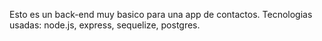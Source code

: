 Esto es un back-end muy basico para una app de contactos. Tecnologias usadas: node.js, express, sequelize, postgres.
